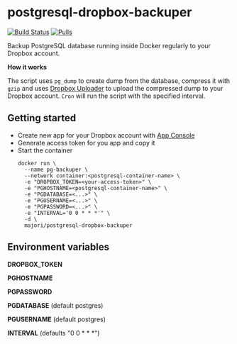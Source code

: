 # postgresql-dropbox-backuper
[![Build Status](https://travis-ci.com/majori/postgresql-dropbox-backuper.svg?branch=master)](https://travis-ci.com/majori/postgresql-dropbox-backuper) [![Pulls](https://img.shields.io/docker/pulls/majori/postgresql-dropbox-backuper.svg?style=flat-square)](https://cloud.docker.com/repository/docker/majori/postgresql-dropbox-backuper)

Backup PostgreSQL database running inside Docker regularly to your Dropbox account.

**How it works**

The script uses `pg_dump` to create dump from the database, compress it with `gzip` and uses [Dropbox Uploader](https://github.com/andreafabrizi/Dropbox-Uploader) to upload the compressed dump to your Dropbox account. `Cron` will run the script with the specified interval.

## Getting started
* Create new app for your Dropbox account with [App Console](https://www.dropbox.com/developers/apps)
* Generate access token for you app and copy it
* Start the container
  ```
  docker run \
    --name pg-backuper \
    --network container:<postgresql-container-name> \
    -e "DROPBOX_TOKEN=<your-access-token>" \
    -e "PGHOSTNAME=<postgresql-container-name>" \
    -e "PGDATABASE=<...>" \
    -e "PGUSERNAME=<...>" \
    -e "PGPASSWORD=<...>" \
    -e "INTERVAL='0 0 * * *'" \
    -d \
    majori/postgresql-dropbox-backuper
  ```

## Environment variables
**DROPBOX_TOKEN**

**PGHOSTNAME**

**PGPASSWORD**

**PGDATABASE** (default postgres)

**PGUSERNAME** (default postgres)

**INTERVAL** (defaults "0 0 * * *")
